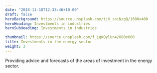 ```yaml
---
date: "2018-11-18T12:33:46+10:00"
draft: false
heroBackground: https://source.unsplash.com/tjX_sniNzgQ/1600x400
heroHeading: Investments in industries
heroSubHeading: Investments in industries

thumbnail: https://source.unsplash.com/f_LqKQylUn4/800x600
title: Investments in the energy sector
weight: 3
---
```


Providing advice and forecasts of the areas of investment in the energy sector.
